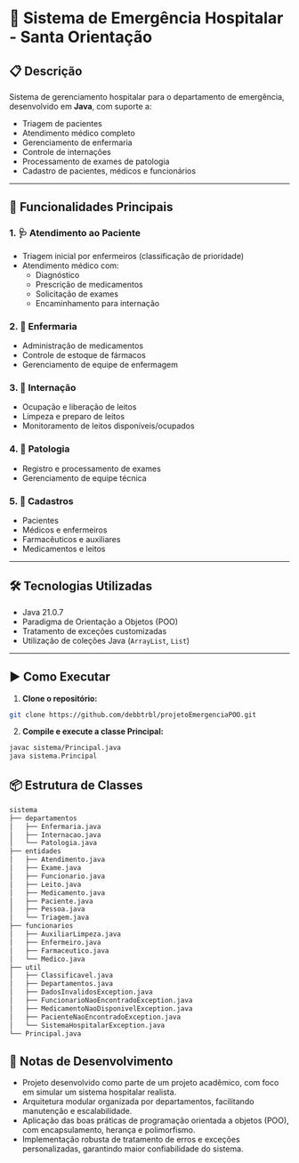# 🏥 Sistema de Emergência Hospitalar - Santa Orientação

## 📋 Descrição

Sistema de gerenciamento hospitalar para o departamento de emergência, desenvolvido em **Java**, com suporte a:

- Triagem de pacientes  
- Atendimento médico completo  
- Gerenciamento de enfermaria  
- Controle de internações  
- Processamento de exames de patologia  
- Cadastro de pacientes, médicos e funcionários  

---

## 🚀 Funcionalidades Principais

### 1. 🩺 Atendimento ao Paciente
- Triagem inicial por enfermeiros (classificação de prioridade)
- Atendimento médico com:
  - Diagnóstico
  - Prescrição de medicamentos
  - Solicitação de exames
  - Encaminhamento para internação

### 2. 🏥 Enfermaria
- Administração de medicamentos
- Controle de estoque de fármacos
- Gerenciamento de equipe de enfermagem

### 3. 🛌 Internação
- Ocupação e liberação de leitos
- Limpeza e preparo de leitos
- Monitoramento de leitos disponíveis/ocupados

### 4. 🧪 Patologia
- Registro e processamento de exames
- Gerenciamento de equipe técnica

### 5. 📁 Cadastros
- Pacientes
- Médicos e enfermeiros
- Farmacêuticos e auxiliares
- Medicamentos e leitos

---

## 🛠️ Tecnologias Utilizadas

- Java 21.0.7
- Paradigma de Orientação a Objetos (POO)
- Tratamento de exceções customizadas
- Utilização de coleções Java (`ArrayList`, `List`)

---

## ▶️ Como Executar

1. **Clone o repositório:**

```bash
git clone https://github.com/debbtrbl/projetoEmergenciaPOO.git

```
2. **Compile e execute a classe Principal:**

```bash
javac sistema/Principal.java
java sistema.Principal
```

## 📦 Estrutura de Classes
```bash
sistema
├── departamentos
│   ├── Enfermaria.java
│   ├── Internacao.java
│   └── Patologia.java
├── entidades
│   ├── Atendimento.java
│   ├── Exame.java
│   ├── Funcionario.java
│   ├── Leito.java
│   ├── Medicamento.java
│   ├── Paciente.java
│   ├── Pessoa.java
│   └── Triagem.java
├── funcionarios
│   ├── AuxiliarLimpeza.java
│   ├── Enfermeiro.java
│   ├── Farmaceutico.java
│   └── Medico.java
├── util
│   ├── Classificavel.java
│   ├── Departamentos.java
│   ├── DadosInvalidosException.java
│   ├── FuncionarioNaoEncontradoException.java
│   ├── MedicamentoNaoDisponivelException.java
│   ├── PacienteNaoEncontradoException.java
│   └── SistemaHospitalarException.java
└── Principal.java

```
## 📝 Notas de Desenvolvimento

- Projeto desenvolvido como parte de um projeto acadêmico, com foco em simular um sistema hospitalar realista.
- Arquitetura modular organizada por departamentos, facilitando manutenção e escalabilidade.
- Aplicação das boas práticas de programação orientada a objetos (POO), com encapsulamento, herança e polimorfismo.
- Implementação robusta de tratamento de erros e exceções personalizadas, garantindo maior confiabilidade do sistema.
